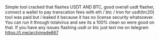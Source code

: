 Simple tool cracked that flashes USDT AND BTC, good overall usdt flasher, connect a wallet to pay transcation fees with eth / btc / tron for usdt(trc20)
tool was paid but i leaked it because it has no license security whatsoever.
You can run it through totalvirus and see its a 100% clean so were good on that.
If you  have any issues flashing usdt or btc just text me on telegram https://t.me/archimede667
